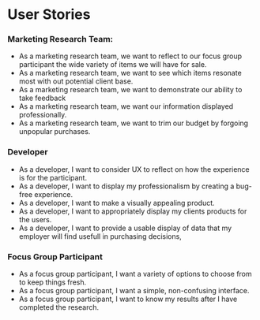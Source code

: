 # User Stories

### Marketing Research Team:

- As a marketing research team, we want to reflect to our focus group participant the wide variety of items we will have for sale.
- As a marketing research team, we want to see which items resonate most with out potential client base.
- As a marketing research team, we want to demonstrate our ability to take feedback
- As a marketing research team, we want our information displayed professionally.
- As a marketing research team, we want to trim our budget by forgoing unpopular purchases.

### Developer

- As a developer, I want to consider UX to reflect on how the experience is for the participant.
- As a developer, I want to display my professionalism by creating a bug-free experience.
- As a developer, I want to make a visually appealing product.
- As a developer, I want to appropriately display my clients products for the users.
- As a developer, I want to provide a usable display of data that my employer will find usefull in purchasing decisions,

### Focus Group Participant

- As a focus group participant, I want a variety of options to choose from to keep things fresh.
- As a focus group participant, I want a simple, non-confusing interface.
- As a focus group participant, I want to know my results after I have completed the research.